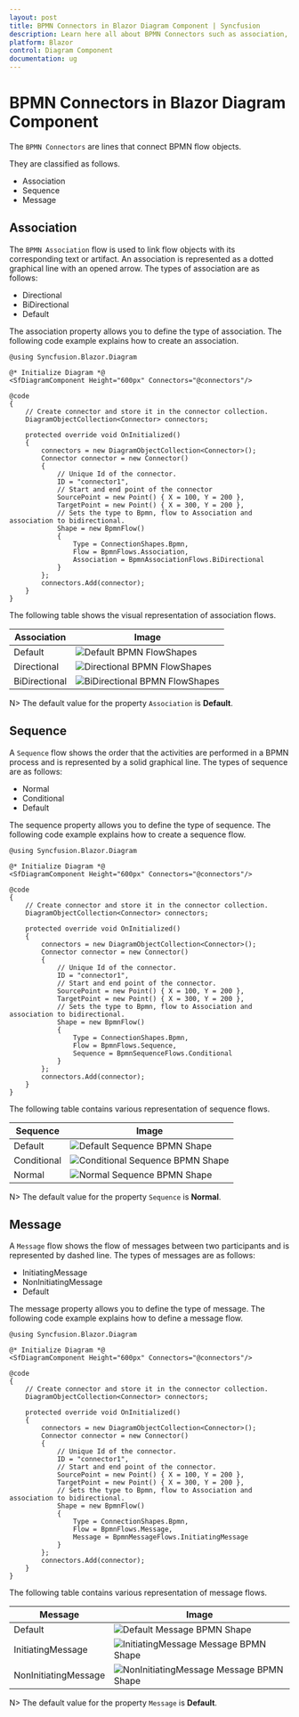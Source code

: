 ```yaml
---
layout: post
title: BPMN Connectors in Blazor Diagram Component | Syncfusion
description: Learn here all about BPMN Connectors such as association, sequence in Syncfusion Blazor Diagram component and more.
platform: Blazor
control: Diagram Component
documentation: ug
---
```


# BPMN Connectors in Blazor Diagram Component

The `BPMN Connectors` are lines that connect BPMN flow objects.

They are classified as follows.
* Association
* Sequence
* Message

## Association

The `BPMN Association` flow is used to link flow objects with its corresponding text or artifact. An association is represented as a dotted graphical line with an opened arrow. The types of association are as follows:

* Directional
* BiDirectional
* Default

The association property allows you to define the type of association. The following code example explains how to create an association.

```cshtml
@using Syncfusion.Blazor.Diagram

@* Initialize Diagram *@
<SfDiagramComponent Height="600px" Connectors="@connectors"/>

@code
{
    // Create connector and store it in the connector collection.
    DiagramObjectCollection<Connector> connectors;

    protected override void OnInitialized()
    {
        connectors = new DiagramObjectCollection<Connector>();
        Connector connector = new Connector()
        {
            // Unique Id of the connector.
            ID = "connector1",
            // Start and end point of the connector
            SourcePoint = new Point() { X = 100, Y = 200 },
            TargetPoint = new Point() { X = 300, Y = 200 },
            // Sets the type to Bpmn, flow to Association and association to bidirectional.
            Shape = new BpmnFlow()
            {
                Type = ConnectionShapes.Bpmn,
                Flow = BpmnFlows.Association,
                Association = BpmnAssociationFlows.BiDirectional
            }
        };
        connectors.Add(connector);
    }
}
```

The following table shows the visual representation of association flows.

| Association | Image |
| -------- | -------- |
| Default | ![Default BPMN FlowShapes](../images/Default1.png) |
| Directional | ![Directional BPMN FlowShapes](../images/Directional1.png) |
| BiDirectional | ![BiDirectional BPMN FlowShapes](../images/BiDirectional.png) |

N> The default value for the property `Association` is **Default**.

## Sequence

A `Sequence` flow shows the order that the activities are performed in a BPMN process and is represented by a solid graphical line. The types of sequence are as follows:

* Normal
* Conditional
* Default

The sequence property allows you to define the type of sequence. The following code example explains how to create a sequence flow.

```cshtml
@using Syncfusion.Blazor.Diagram

@* Initialize Diagram *@
<SfDiagramComponent Height="600px" Connectors="@connectors"/>

@code
{
    // Create connector and store it in the connector collection.
    DiagramObjectCollection<Connector> connectors;

    protected override void OnInitialized()
    {
        connectors = new DiagramObjectCollection<Connector>();
        Connector connector = new Connector()
        {
            // Unique Id of the connector.
            ID = "connector1",
            // Start and end point of the connector.
            SourcePoint = new Point() { X = 100, Y = 200 },
            TargetPoint = new Point() { X = 300, Y = 200 },
            // Sets the type to Bpmn, flow to Association and association to bidirectional.
            Shape = new BpmnFlow()
            {
                Type = ConnectionShapes.Bpmn,
                Flow = BpmnFlows.Sequence,
                Sequence = BpmnSequenceFlows.Conditional
            }
        };
        connectors.Add(connector);
    }
}
```

The following table contains various representation of sequence flows.

| Sequence | Image |
| -------- | -------- |
| Default | ![Default Sequence BPMN Shape](../images/Default2.png) |
| Conditional | ![Conditional Sequence BPMN Shape](../images/Conditional.png) |
| Normal | ![Normal Sequence BPMN Shape](../images/Normal.png) |

N> The default value for the property `Sequence` is **Normal**.

## Message

A `Message` flow shows the flow of messages between two participants and is represented by dashed line. The types of messages are as follows:

* InitiatingMessage
* NonInitiatingMessage
* Default

The message property allows you to define the type of message. The following code example explains how to define a message flow.

```cshtml
@using Syncfusion.Blazor.Diagram

@* Initialize Diagram *@
<SfDiagramComponent Height="600px" Connectors="@connectors"/>

@code
{
    // Create connector and store it in the connector collection.
    DiagramObjectCollection<Connector> connectors;

    protected override void OnInitialized()
    {
        connectors = new DiagramObjectCollection<Connector>();
        Connector connector = new Connector()
        {
            // Unique Id of the connector.
            ID = "connector1",
            // Start and end point of the connector.
            SourcePoint = new Point() { X = 100, Y = 200 },
            TargetPoint = new Point() { X = 300, Y = 200 },
            // Sets the type to Bpmn, flow to Association and association to bidirectional.
            Shape = new BpmnFlow()
            {
                Type = ConnectionShapes.Bpmn,
                Flow = BpmnFlows.Message,
                Message = BpmnMessageFlows.InitiatingMessage
            }
        };
        connectors.Add(connector);
    }
}
```

The following table contains various representation of message flows.

| Message | Image |
| -------- | -------- |
| Default | ![Default Message BPMN Shape](../images/Default1.png) |
| InitiatingMessage | ![InitiatingMessage Message BPMN Shape](../images/IMessage.png) |
| NonInitiatingMessage | ![NonInitiatingMessage Message BPMN Shape](../images/NIMessage.png) |

N> The default value for the property `Message` is **Default**.
